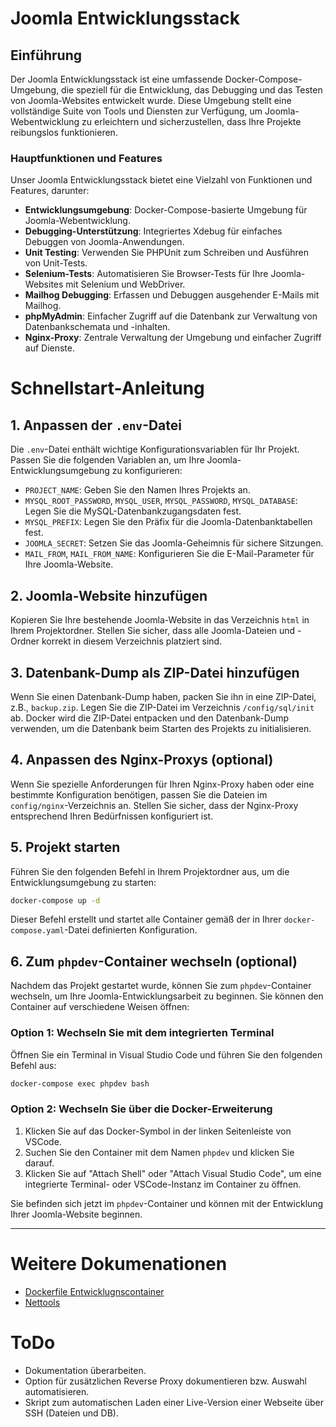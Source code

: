 # Joomla Entwicklungsstack

## Einführung

Der Joomla Entwicklungsstack ist eine umfassende Docker-Compose-Umgebung, die speziell für die Entwicklung, das Debugging und das Testen von Joomla-Websites entwickelt wurde. Diese Umgebung stellt eine vollständige Suite von Tools und Diensten zur Verfügung, um Joomla-Webentwicklung zu erleichtern und sicherzustellen, dass Ihre Projekte reibungslos funktionieren.

### Hauptfunktionen und Features

Unser Joomla Entwicklungsstack bietet eine Vielzahl von Funktionen und Features, darunter:

- **Entwicklungsumgebung**: Docker-Compose-basierte Umgebung für Joomla-Webentwicklung.
- **Debugging-Unterstützung**: Integriertes Xdebug für einfaches Debuggen von Joomla-Anwendungen.
- **Unit Testing**: Verwenden Sie PHPUnit zum Schreiben und Ausführen von Unit-Tests.
- **Selenium-Tests**: Automatisieren Sie Browser-Tests für Ihre Joomla-Websites mit Selenium und WebDriver.
- **Mailhog Debugging**: Erfassen und Debuggen ausgehender E-Mails mit Mailhog.
- **phpMyAdmin**: Einfacher Zugriff auf die Datenbank zur Verwaltung von Datenbankschemata und -inhalten.
- **Nginx-Proxy**: Zentrale Verwaltung der Umgebung und einfacher Zugriff auf Dienste.

# Schnellstart-Anleitung

## 1. Anpassen der `.env`-Datei

Die `.env`-Datei enthält wichtige Konfigurationsvariablen für Ihr Projekt. Passen Sie die folgenden Variablen an, um Ihre Joomla-Entwicklungsumgebung zu konfigurieren:

- `PROJECT_NAME`: Geben Sie den Namen Ihres Projekts an.
- `MYSQL_ROOT_PASSWORD`, `MYSQL_USER`, `MYSQL_PASSWORD`, `MYSQL_DATABASE`: Legen Sie die MySQL-Datenbankzugangsdaten fest.
- `MYSQL_PREFIX`: Legen Sie den Präfix für die Joomla-Datenbanktabellen fest.
- `JOOMLA_SECRET`: Setzen Sie das Joomla-Geheimnis für sichere Sitzungen.
- `MAIL_FROM`, `MAIL_FROM_NAME`: Konfigurieren Sie die E-Mail-Parameter für Ihre Joomla-Website.

## 2. Joomla-Website hinzufügen

Kopieren Sie Ihre bestehende Joomla-Website in das Verzeichnis `html` in Ihrem Projektordner. Stellen Sie sicher, dass alle Joomla-Dateien und -Ordner korrekt in diesem Verzeichnis platziert sind.

## 3. Datenbank-Dump als ZIP-Datei hinzufügen

Wenn Sie einen Datenbank-Dump haben, packen Sie ihn in eine ZIP-Datei, z.B., `backup.zip`. Legen Sie die ZIP-Datei im Verzeichnis `/config/sql/init` ab. Docker wird die ZIP-Datei entpacken und den Datenbank-Dump verwenden, um die Datenbank beim Starten des Projekts zu initialisieren.

## 4. Anpassen des Nginx-Proxys (optional)

Wenn Sie spezielle Anforderungen für Ihren Nginx-Proxy haben oder eine bestimmte Konfiguration benötigen, passen Sie die Dateien im `config/nginx`-Verzeichnis an. Stellen Sie sicher, dass der Nginx-Proxy entsprechend Ihren Bedürfnissen konfiguriert ist.

## 5. Projekt starten

Führen Sie den folgenden Befehl in Ihrem Projektordner aus, um die Entwicklungsumgebung zu starten:

```bash
docker-compose up -d
```

Dieser Befehl erstellt und startet alle Container gemäß der in Ihrer `docker-compose.yaml`-Datei definierten Konfiguration.

## 6. Zum `phpdev`-Container wechseln (optional)

Nachdem das Projekt gestartet wurde, können Sie zum `phpdev`-Container wechseln, um Ihre Joomla-Entwicklungsarbeit zu beginnen. Sie können den Container auf verschiedene Weisen öffnen:

### Option 1: Wechseln Sie mit dem integrierten Terminal

Öffnen Sie ein Terminal in Visual Studio Code und führen Sie den folgenden Befehl aus:

```bash
docker-compose exec phpdev bash
```

### Option 2: Wechseln Sie über die Docker-Erweiterung

1. Klicken Sie auf das Docker-Symbol in der linken Seitenleiste von VSCode.
2. Suchen Sie den Container mit dem Namen `phpdev` und klicken Sie darauf.
3. Klicken Sie auf "Attach Shell" oder "Attach Visual Studio Code", um eine integrierte Terminal- oder VSCode-Instanz im Container zu öffnen.

Sie befinden sich jetzt im `phpdev`-Container und können mit der Entwicklung Ihrer Joomla-Website beginnen.

---

# Weitere Dokumenationen

- [Dockerfile Entwicklugnscontainer](doc/Readme_Dockerfile.md)
- [Nettools](doc/Readme_Nettools.md)

# ToDo
- Dokumentation überarbeiten.
- Option für zusätzlichen Reverse Proxy dokumentieren bzw. Auswahl automatisieren.
- Skript zum automatischen Laden einer Live-Version einer Webseite über SSH (Dateien und DB).
